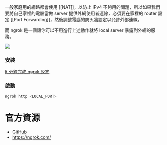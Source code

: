 一般家庭用的網路都會使用 [[NAT]]，以防止 IPv4 不夠用的問題，所以如果我們要將自己家裡的電腦當做 server 提供外網使用者連線，必須要在家裡的 router 設定 [[Port Forwarding]]，然後調整電腦的防火牆設定以允許外部連線。

而 ngrok 是一個讓你可以不用進行上述動作就將 local server 暴露到外網的服務。

![](<https://raw.githubusercontent.com/Jamison-Chen/KM-software/master/img/how-ngrok-works.png>)

### 安裝

[5 分鐘完成 ngrok 設定](https://medium.com/life-after-hello-world/6cedab20bc21)

### 啟動

```sh
ngrok http <LOCAL_PORT>
```

# 官方資源

- [GitHub](https://github.com/inconshreveable/ngrok)
- <https://ngrok.com/>
